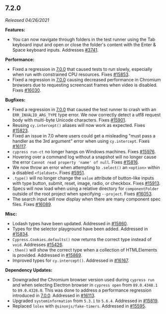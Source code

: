 ## 7.2.0

_Released 04/26/2021_

**Features:**

- You can now navigate through folders in the test runner using the Tab keyboard
  input and open or close the folder's content with the Enter & Space keyboard
  inputs. Addresses [#3741](https://github.com/cypress-io/cypress/issues/3741).

**Performance:**

- Fixed a regression in [7.0.0](/guides/references/changelog#7-0-0) that caused
  tests to run slowly, especially when run with constrained CPU resources. Fixes
  [#15853](https://github.com/cypress-io/cypress/issues/15853).
- Fixed a regression in [7.0.0](/guides/references/changelog#7-0-0) causing
  decreased performance in Chromium browsers due to requesting screencast frames
  when video is disabled. Fixes
  [#16030](https://github.com/cypress-io/cypress/issues/16030).

**Bugfixes:**

- Fixed a regression in [7.0.0](/guides/references/changelog#7-0-0) that caused
  the test runner to crash with an `ERR_INVALID_ARG_TYPE` type error. We now
  correctly detect a utf8 request body with multi-byte Unicode characters. Fixes
  [#15901](https://github.com/cypress-io/cypress/issues/15901).
- Reusing `cy.intercept()` aliases will now work as expected. Fixes
  [#15823](https://github.com/cypress-io/cypress/issues/15823).
- Fixed an issue in 7.0 where users could get a misleading "must pass a handler
  as the 3rd argument" error when using `cy.intercept`. Fixes
  [#16117](https://github.com/cypress-io/cypress/issues/16117).
- `cypress run-ct` no longer hangs on Windows machines. Fixes
  [#15976](https://github.com/cypress-io/cypress/issues/15976).
- Hovering over a command log without a snapshot will no longer cause the error
  `Cannot read property 'name' of null`. Fixes
  [#15816](https://github.com/cypress-io/cypress/issues/15816).
- We now throw an error when attempting to `.select()` an `<option>` within a
  disabled `<fieldset>`. Fixes
  [#5951](https://github.com/cypress-io/cypress/issues/5951).
- `.type()` will no longer change the `value` attribute of button-like inputs
  with type button, submit, reset, image, radio, or checkbox. Fixes
  [#15913](https://github.com/cypress-io/cypress/issues/15913).
- Specs will now load when using a relative directory for `componentFolder`
  outside of the root project when specifying `--project`. Fixes
  [#16053](https://github.com/cypress-io/cypress/issues/16053).
- The search input will now display when there are many component spec files.
  Fixes [#16089](https://github.com/cypress-io/cypress/issues/16089).

**Misc:**

- Lodash types have been updated. Addressed in
  [#15860](https://github.com/cypress-io/cypress/issues/15860).
- Types for the selector playground have been added. Addressed in
  [#15834](https://github.com/cypress-io/cypress/issues/15834).
- `Cypress.Cookies.defaults()` now returns the correct type instead of `void`.
  Addresses [#15426](https://github.com/cypress-io/cypress/issues/15426).
- `.then()` will show the correct type when a collection of HTMLElements is
  provided. Addressed in
  [#15869](https://github.com/cypress-io/cypress/pull/15869).
- Improved types for `cy.intercept()`. Addressed in
  [#16167](https://github.com/cypress-io/cypress/pull/16167).

**Dependency Updates:**

- Downgraded the Chromium browser version used during `cypress run` and when
  selecting Electron browser in `cypress open` from `89.0.4348.1` to
  `89.0.4328.0`. This was done to address a performance regression introduced in
  [7.0.0](/guides/references/changelog#7-0-0). Addressed in
  [#16113](https://github.com/cypress-io/cypress/pull/16113).
- Upgraded `systeminformation` from `5.3.1` to `5.6.4`. Addressed in
  [#15819](https://github.com/cypress-io/cypress/issues/15819).
- Replaced `lolex` with `@sinonjs/fake-timers`. Addressed in
  [#15595](https://github.com/cypress-io/cypress/issues/15595).
